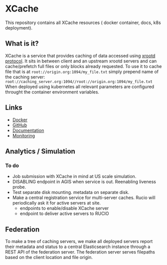 # XCache
This repository contains all XCache resources ( docker container, docs, k8s deployment).

## What is it? 

XCache is a service that provides caching of data accessed using [xrootd protocol](http://xrootd.org/). It sits in between client and an upstream xrootd servers and can cache/prefetch full files or only blocks already requested. To use it to cache file that is at ```root://origin.org:1094/my_file.txt``` simply prepend name of the caching server:  ```root://caching_server.org:1094//root://origin.org:1094/my_file.txt``` When deployed using kubernetes all relevant parameters are configured throught the container environment variables.

## Links
*   [Docker](https://hub.docker.com/r/slateci/xcache/)
*   [GitHub](https://github.com/slateci/XCache)
*   [Documentation](http://slateci.io/XCache/)
*   [Monitoring](http://atlas-kibana-dev.mwt2.org/goto/f6bac2569c885896a607dc047b190b6d)

## Analytics / Simulation

### To do
* Job submission with XCache in mind at US scale simulation.
* DISABLING endpoint in AGIS when service is out. Reenabling liveness probe.
* Test separate disk mounting. metadata on separate disk.
* Make a central registration service for multi-server caches. Rucio will periodically ask it for active servers at site.
   * endpoints to enable/disable XCache server
   * endpoint to deliver active servers to RUCIO

## Federation

To make a tree of caching servers, we make all deployed servers report their metadata and status to a central Elasticsearch instance through a REST API of the federation server. The federation server serves filepaths based on the client location and file origin.
